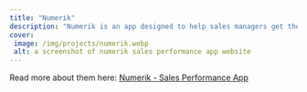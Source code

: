 ```yaml
---
title: "Numerik"
description: "Numerik is an app designed to help sales managers get the best performance from their reps."
cover: 
 image: /img/projects/numerik.webp
 alt: a screenshot of numerik sales performance app website 
---
```


Read more about them here: <a href="https://www.numerik.ly">Numerik - Sales Performance App</a>
